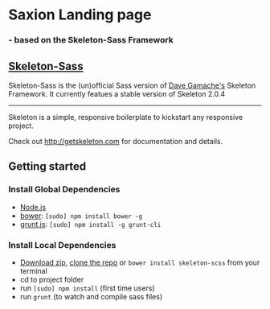 # Saxion Landing page
### - based on the Skeleton-Sass Framework

## [Skeleton-Sass](http://getskeleton.com)

Skeleton-Sass is the (un)official Sass version of [Dave Gamache's](https://twitter.com/dhg) Skeleton Framework. It currently featues a stable version of Skeleton 2.0.4

-----

Skeleton is a simple, responsive boilerplate to kickstart any responsive project.

Check out <http://getskeleton.com> for documentation and details.

## Getting started

### Install Global Dependencies
  * [Node.js](http://nodejs.org)
  * [bower](http://bower.io): `[sudo] npm install bower -g`
  * [grunt.js](http://gruntjs.com): `[sudo] npm install -g grunt-cli`

### Install Local Dependencies
  * [Download zip](https://github.com/whatsnewsaes/Skeleton-Sass/archive/master.zip), [clone the repo](github-mac://openRepo/https://github.com/whatsnewsaes/Skeleton-Sass) or `bower install skeleton-scss` from your terminal
  * cd to project folder
  * run `[sudo] npm install` (first time users)
  * run `grunt` (to watch and compile sass files)
